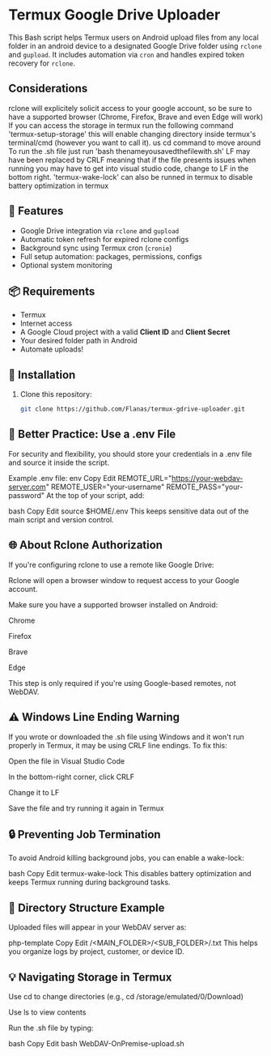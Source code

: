 # Termux Google Drive Uploader

This Bash script helps Termux users on Android upload files from any local folder in an android device to a designated Google Drive folder using `rclone` and `gupload`. It includes automation via `cron` and handles expired token recovery for `rclone`.

## Considerations

rclone will explicitely solicit access to your google account, so be sure to have a supported browser (Chrome, Firefox, Brave and even Edge will work)
If you can access the storage in termux run the following command 'termux-setup-storage' this will enable changing directory inside termux's terminal/cmd (however you want to call it). us cd command to move around
To run the .sh file just run 'bash thenameyousavedthefilewith.sh'
LF may have been replaced by CRLF meaning that if the file presents issues when running you may have to get into visual studio code, change to LF in the bottom right.
'termux-wake-lock' can also be runned in termux to disable battery optimization in termux

## 🔧 Features

- Google Drive integration via `rclone` and `gupload`
- Automatic token refresh for expired rclone configs
- Background sync using Termux cron (`cronie`)
- Full setup automation: packages, permissions, configs
- Optional system monitoring

## 📦 Requirements

- Termux
- Internet access
- A Google Cloud project with a valid **Client ID** and **Client Secret**
- Your desired folder path in Android
- Automate uploads!

## 🚀 Installation

1. Clone this repository:
   ```bash
   git clone https://github.com/Flanas/termux-gdrive-uploader.git

## 🔐 Better Practice: Use a .env File
For security and flexibility, you should store your credentials in a .env file and source it inside the script.

Example .env file:
env
Copy
Edit
REMOTE_URL="https://your-webdav-server.com"
REMOTE_USER="your-username"
REMOTE_PASS="your-password"
At the top of your script, add:

bash
Copy
Edit
source $HOME/.env
This keeps sensitive data out of the main script and version control.

## 🌐 About Rclone Authorization
If you're configuring rclone to use a remote like Google Drive:

Rclone will open a browser window to request access to your Google account.

Make sure you have a supported browser installed on Android:

Chrome

Firefox

Brave

Edge

This step is only required if you're using Google-based remotes, not WebDAV.

## ⚠️ Windows Line Ending Warning
If you wrote or downloaded the .sh file using Windows and it won't run properly in Termux, it may be using CRLF line endings. To fix this:

Open the file in Visual Studio Code

In the bottom-right corner, click CRLF

Change it to LF

Save the file and try running it again in Termux

## 🔒 Preventing Job Termination
To avoid Android killing background jobs, you can enable a wake-lock:

bash
Copy
Edit
termux-wake-lock
This disables battery optimization and keeps Termux running during background tasks.

## 📁 Directory Structure Example
Uploaded files will appear in your WebDAV server as:

php-template
Copy
Edit
/<MAIN_FOLDER>/<SUB_FOLDER>/<filename>.txt
This helps you organize logs by project, customer, or device ID.

## 💡 Navigating Storage in Termux
Use cd to change directories (e.g., cd /storage/emulated/0/Download)

Use ls to view contents

Run the .sh file by typing:

bash
Copy
Edit
bash WebDAV-OnPremise-upload.sh
